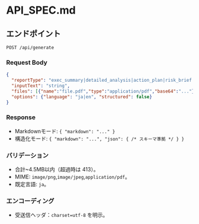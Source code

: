 # API_SPEC.md

## エンドポイント

`POST /api/generate`

### Request Body

```json
{
  "reportType": "exec_summary|detailed_analysis|action_plan|risk_brief|jp_investment_4part|jp_tax_strategy|jp_inheritance_strategy",
  "inputText": "string",
  "files": [{"name":"file.pdf","type":"application/pdf","base64":"..."}],
  "options": {"language": "ja|en", "structured": false}
}
```

### Response

* Markdownモード: `{ "markdown": "..." }`
* 構造化モード: `{ "markdown": "...", "json": { /* スキーマ準拠 */ } }`

### バリデーション

* 合計~4.5MB以内（超過時は 413）。
* MIME: `image/png`,`image/jpeg`,`application/pdf`。
* 既定言語: `ja`。

### エンコーディング

* 受送信ヘッダ：`charset=utf-8` を明示。
